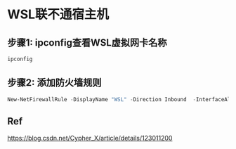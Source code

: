 # WSL联不通宿主机

## 步骤1: ipconfig查看WSL虚拟网卡名称

```powershell
ipconfig
```

## 步骤2: 添加防火墙规则

```powershell
New-NetFirewallRule -DisplayName "WSL" -Direction Inbound  -InterfaceAlias "vEthernet (WSL)" -Action Allow
```

## Ref

https://blog.csdn.net/Cypher_X/article/details/123011200
